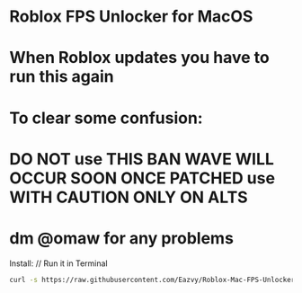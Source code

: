 # Roblox FPS Unlocker for MacOS
# When Roblox updates you have to run this again
# To clear some confusion: 
# DO NOT use THIS BAN WAVE WILL OCCUR SOON ONCE PATCHED use WITH CAUTION ONLY ON ALTS
# dm @omaw for any problems

Install: // Run it in Terminal

```bash
curl -s https://raw.githubusercontent.com/Eazvy/Roblox-Mac-FPS-Unlocker/refs/heads/main/fps_unlocker.sh | bash
